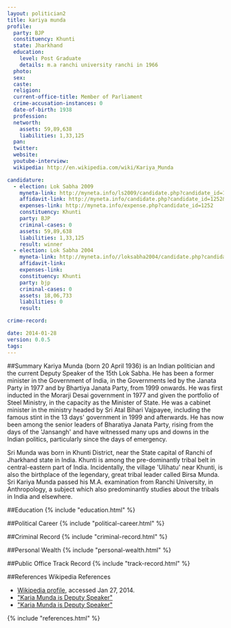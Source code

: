 ```yaml
---
layout: politician2
title: kariya munda
profile: 
  party: BJP
  constituency: Khunti
  state: Jharkhand
  education: 
    level: Post Graduate
    details: m.a ranchi university ranchi in 1966
  photo: 
  sex: 
  caste: 
  religion: 
  current-office-title: Member of Parliament
  crime-accusation-instances: 0
  date-of-birth: 1938
  profession: 
  networth: 
    assets: 59,89,638
    liabilities: 1,33,125
  pan: 
  twitter: 
  website: 
  youtube-interview: 
  wikipedia: http://en.wikipedia.com/wiki/Kariya_Munda

candidature: 
  - election: Lok Sabha 2009
    myneta-link: http://myneta.info/ls2009/candidate.php?candidate_id=1252
    affidavit-link: http://myneta.info/candidate.php?candidate_id=1252&scan=original
    expenses-link: http://myneta.info/expense.php?candidate_id=1252
    constituency: Khunti 
    party: BJP
    criminal-cases: 0
    assets: 59,89,638
    liabilities: 1,33,125
    result: winner 
  - election: Lok Sabha 2004
    myneta-link: http://myneta.info//loksabha2004/candidate.php?candidate_id=1559
    affidavit-link: 
    expenses-link: 
    constituency: Khunti 
    party: bjp
    criminal-cases: 0
    assets: 18,06,733
    liabilities: 0
    result:  

crime-record: 

date: 2014-01-28
version: 0.0.5
tags: 
---
```

##Summary
Kariya Munda (born 20 April 1936) is an Indian politician and the current Deputy Speaker of the 15th Lok Sabha. He has been a former minister in the Government of India, in the Governments led by the Janata Party in 1977 and by Bhartiya Janata Party, from 1999 onwards. He was first inducted in the Morarji Desai government in 1977 and given the portfolio of Steel Ministry, in the capacity as the Minister of State. He was a cabinet minister in the ministry headed by Sri Atal Bihari Vajpayee, including the famous stint in the 13 days' government in 1999 and afterwards. He has now been among the senior leaders of Bharatiya Janata Party, rising from the days of the 'Jansangh' and have witnessed many ups and downs in the Indian politics, particularly since the days of emergency.

Sri Munda was born in Khunti District, near the State capital of Ranchi of Jharkhand state in India. Khunti is among the pre-dominantly tribal belt in central-eastern part of India. Incidentally, the village 'Ulihatu' near Khunti, is also the birthplace of the legendary, great tribal leader called Birsa Munda. Sri Kariya Munda passed his M.A. examination from Ranchi University, in Anthropology, a subject which also predominantly studies about the tribals in India and elsewhere.


##Education
{% include "education.html" %}


##Political Career
{% include "political-career.html" %}


##Criminal Record
{% include "criminal-record.html" %}


##Personal Wealth
{% include "personal-wealth.html" %}


##Public Office Track Record
{% include "track-record.html" %}


##References
Wikipedia References
- [Wikipedia profile]({{page.profile.wikipedia}}), accessed Jan 27, 2014.
- ["Karia Munda is Deputy Speaker"][wiki1]
- ["Karia Munda is Deputy Speaker"][wiki2]

[wiki1]: http://www.hindu.com/2009/06/09/stories/2009060957740100.htm
[wiki2]: /wiki/The_Hindu


{% include "references.html" %}